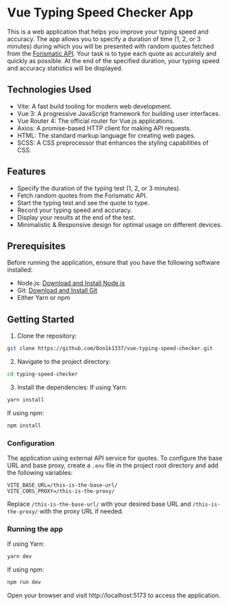 # Vue Typing Speed Checker App

This is a web application that helps you improve your typing speed and accuracy. The app allows you to specify a duration of time (1, 2, or 3 minutes) during which you will be presented with random quotes fetched from the [Forismatic API](https://forismatic.com/en/api/). Your task is to type each quote as accurately and quickly as possible. At the end of the specified duration, your typing speed and accuracy statistics will be displayed.

## Technologies Used

- Vite: A fast build tooling for modern web development.
- Vue 3: A progressive JavaScript framework for building user interfaces.
- Vue Router 4: The official router for Vue.js applications.
- Axios: A promise-based HTTP client for making API requests.
- HTML: The standard markup language for creating web pages.
- SCSS: A CSS preprocessor that enhances the styling capabilities of CSS.

## Features

- Specify the duration of the typing test (1, 2, or 3 minutes).
- Fetch random quotes from the Forismatic API.
- Start the typing test and see the quote to type.
- Record your typing speed and accuracy.
- Display your results at the end of the test.
- Minimalistic & Responsive design for optimal usage on different devices.

## Prerequisites

Before running the application, ensure that you have the following software installed:

- Node.js: [Download and Install Node.js](https://nodejs.org/en/download/)
- Git: [Download and Install Git](https://git-scm.com/downloads)
- Either Yarn or npm

## Getting Started

1. Clone the repository:

```bash
git clone https://github.com/Don1k1337/vue-typing-speed-checker.git
```

2. Navigate to the project directory:
```bash
cd typing-speed-checker
```

3. Install the dependencies:
If using Yarn:
```bash
yarn install
```

If using npm:
```bash
npm install
```

### Configuration

The application using external API service for quotes. To configure the base URL and base proxy, create a `.env` file in the project root directory and add the following variables:

```
VITE_BASE_URL=/this-is-the-base-url/
VITE_CORS_PROXY=/this-is-the-proxy/
```

Replace `/this-is-the-base-url/` with your desired base URL and `/this-is-the-proxy/` with the proxy URL if needed.


### Running the app
   
If using Yarn:
```bash
yarn dev
```

If using npm:
```bash
npm run dev
```
Open your browser and visit http://localhost:5173 to access the application.

